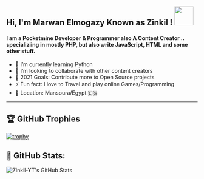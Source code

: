 # <h2> Hi, I'm Marwan Elmogazy Known as Zinkil ! <img src="https://media.giphy.com/media/mGcNjsfWAjY5AEZNw6/giphy.gif" width="50"></h2>

#### I am a Pocketmine Developer & Programmer also  A  Content Creator .. specializiing in mostly PHP, but also write JavaScript, HTML and some other stuff.

- 🌱 I’m currently learning Python
- 👯 I’m looking to collaborate with other content creators
- 🥅 2021 Goals: Contribute more to Open Source projects
- ⚡ Fun fact: I love to Travel and play online Games/Programming
- 📍 Location: Mansoura/Egypt :egypt: 

<hr>

## 🏆 GitHub Trophies

[![trophy](https://github-profile-trophy.vercel.app/?username=Zinkil-YT&theme=discord)](https://github.com/ryo-ma/github-profile-trophy)

 ## 💾 GitHub Stats:

  <img align="left" alt="Zinkil-YT's GitHub Stats" src="https://github-readme-stats.vercel.app/api?username=Zinkil-YT&&show_icons=true&title_color=32e3e6&icon_color=c723de&text_color=32e3e6&bg_color=0d0d0d" />


<br>


<!--
**Zinkil-YT/Zinkil-YT** is a ✨ _special_ ✨ repository because its `README.md` (this file) appears on your GitHub profile

